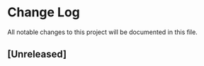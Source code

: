# Change Log
All notable changes to this project will be documented in this file.

## [Unreleased]


